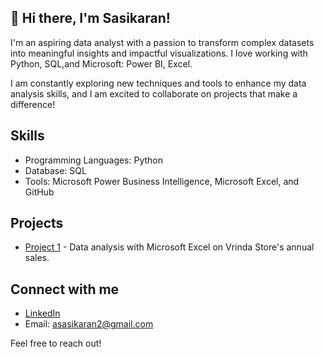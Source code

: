 ## 👋 Hi there, I'm Sasikaran!

I'm an aspiring data analyst with a passion to transform complex datasets into meaningful insights and impactful visualizations. I love working with Python, SQL,and Microsoft: Power BI, Excel.

I am constantly exploring new techniques and tools to enhance my data analysis skills, and I am excited to collaborate on projects that make a difference!

## Skills
- Programming Languages: Python
- Database: SQL
- Tools: Microsoft Power Business Intelligence, Microsoft Excel, and GitHub

## Projects
- [Project 1]([link-to-your-project](https://www.linkedin.com/posts/sasikaran12_dataanalysis-excel-salesreporting-activity-7245126749062103041-PblY?utm_source=share&utm_medium=member_desktop)) - Data analysis with Microsoft Excel on Vrinda Store's annual sales.

## Connect with me
- [LinkedIn](www.linkedin.com/in/sasikaran12)
- Email: asasikaran2@gmail.com

Feel free to reach out!

